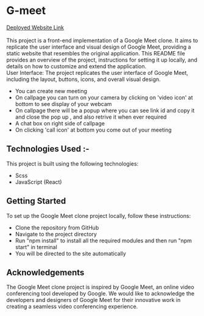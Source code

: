 # G-meet
[Deployed Website Link](https://g-meet.onrender.com) </br>
</br>
This project is a front-end implementation of a Google Meet clone. It aims to replicate the user interface and visual design of Google Meet, providing a static website that resembles the original application. This README file provides an overview of the project, instructions for setting it up locally, and details on how to customize and extend the application.</br>
User Interface: The project replicates the user interface of Google Meet, including the layout, buttons, icons, and overall visual design.</br>
* You can create new meeting
* On callpage you can turn on your camera by clicking on 'video icon' at bottom to see display of your webcam
* On callpage there will be a popup where you can see link id and copy it and close the pop up , and also retrive it when ever required
* A chat box on right side of callpage
* On clicking 'call icon' at bottom you come out of your meeting
## Technologies Used :-
This project is built using the following technologies: </br>
* Scss
* JavaScript (React)
## Getting Started
To set up the Google Meet clone project locally, follow these instructions: </br>
* Clone the repository from GitHub
* Navigate to the project directory
* Run "npm install" to install all the required modules and then run "npm start" in terminal
* You will be directed to the site automatically
## Acknowledgements
The Google Meet clone project is inspired by Google Meet, an online video conferencing tool developed by Google. We would like to acknowledge the developers and designers of Google Meet for their innovative work in creating a seamless video conferencing experience.
